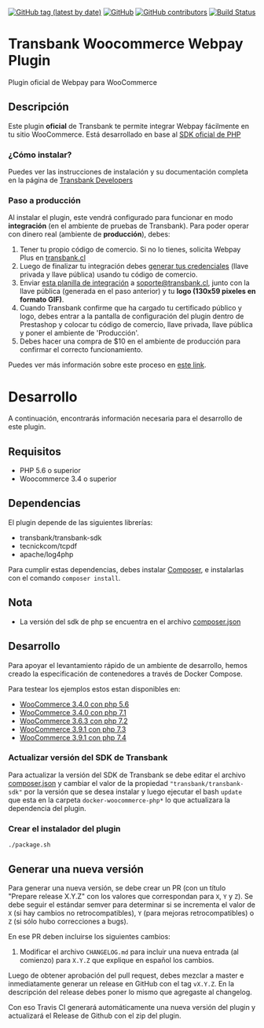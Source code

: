 [![GitHub tag (latest by date)](https://img.shields.io/github/v/tag/transbankdevelopers/transbank-plugin-woocommerce-webpay)](https://github.com/TransbankDevelopers/transbank-plugin-woocommerce-webpay/releases/latest)
[![GitHub](https://img.shields.io/github/license/transbankdevelopers/transbank-plugin-woocommerce-webpay)](LICENSE)
[![GitHub contributors](https://img.shields.io/github/contributors/transbankdevelopers/transbank-plugin-woocommerce-webpay)](https://github.com/TransbankDevelopers/transbank-plugin-woocommerce-webpay/graphs/contributors)
[![Build Status](https://travis-ci.org/TransbankDevelopers/transbank-plugin-woocommerce-webpay.svg?branch=master)](https://travis-ci.org/TransbankDevelopers/transbank-plugin-woocommerce-webpay)

# Transbank Woocommerce Webpay Plugin

Plugin oficial de Webpay para WooCommerce

## Descripción

Este plugin **oficial** de Transbank te permite integrar Webpay fácilmente en tu sitio WooCommerce. Está desarrollado en base al [SDK oficial de PHP](https://github.com/TransbankDevelopers/transbank-sdk-php)

### ¿Cómo instalar?
Puedes ver las instrucciones de instalación y su documentación completa en la página de [Transbank Developers](https://www.transbankdevelopers.cl/plugin/woocommerce/)


### Paso a producción
Al instalar el plugin, este vendrá configurado para funcionar en modo **integración** (en el ambiente de pruebas de Transbank). Para poder operar con dinero real (ambiente de **producción**), debes:

1. Tener tu propio código de comercio. Si no lo tienes, solicita Webpay Plus en [transbank.cl](https://publico.transbank.cl)
2. Luego de finalizar tu integración debes [generar tus credenciales](https://www.transbankdevelopers.cl/documentacion/como_empezar#credenciales-en-webpay)  (llave privada y llave pública) usando tu código de comercio. 
3. Enviar [esta planilla de integración](https://transbankdevelopers.cl/files/evidencia-integracion-webpay-plugins.docx) a soporte@transbank.cl, junto con la llave pública (generada en el paso anterior) y tu **logo (130x59 pixeles en formato GIF)**. 
4. Cuando Transbank confirme que ha cargado tu certificado público y logo, debes entrar a la pantalla de configuración del plugin dentro de Prestashop y colocar tu código de comercio, llave privada, llave pública y poner el ambiente de 'Producción'. 
5. Debes hacer una compra de $10 en el ambiente de producción para confirmar el correcto funcionamiento. 

Puedes ver más información sobre este proceso en [este link](https://www.transbankdevelopers.cl/documentacion/como_empezar#puesta-en-produccion).

# Desarrollo
A continuación, encontrarás información necesaria para el desarrollo de este plugin. 

## Requisitos 
* PHP 5.6 o superior
* Woocommerce 3.4 o superior

## Dependencias

El plugin depende de las siguientes librerías:

* transbank/transbank-sdk
* tecnickcom/tcpdf
* apache/log4php

Para cumplir estas dependencias, debes instalar [Composer](https://getcomposer.org), e instalarlas con el comando `composer install`.

## Nota  
- La versión del sdk de php se encuentra en el archivo [composer.json](./woocommerce-transbank/composer.json)

## Desarrollo

Para apoyar el levantamiento rápido de un ambiente de desarrollo, hemos creado la especificación de contenedores a través de Docker Compose.

Para testear los ejemplos estos estan disponibles en:
- [WooCommerce 3.4.0 con php 5.6](./docker-woocommerce-php5.6)
- [WooCommerce 3.4.0 con php 7.1](./docker-woocommerce-php7.1)
- [WooCommerce 3.6.3 con php 7.2](./docker-woocommerce-php7.2)
- [WooCommerce 3.9.1 con php 7.3](./docker-woocommerce-php7.3)
- [WooCommerce 3.9.1 con php 7.4](./docker-woocommerce-php7.4)

### Actualizar versión del SDK de Transbank
Para actualizar la versión del SDK de Transbank se debe editar el archivo [composer.json](./woocommerce-transbank/composer.json) y cambiar
el valor de la propiedad `"transbank/transbank-sdk"` por la versión que se desea instalar y luego ejecutar el bash `update`
que esta en la carpeta `docker-woocommerce-php*` lo que actualizara la dependencia del plugin.

### Crear el instalador del plugin

    ./package.sh

## Generar una nueva versión

Para generar una nueva versión, se debe crear un PR (con un título "Prepare release X.Y.Z" con los valores que correspondan para `X`, `Y` y `Z`). Se debe seguir el estándar semver para determinar si se incrementa el valor de `X` (si hay cambios no retrocompatibles), `Y` (para mejoras retrocompatibles) o `Z` (si sólo hubo correcciones a bugs).

En ese PR deben incluirse los siguientes cambios:

1. Modificar el archivo `CHANGELOG.md` para incluir una nueva entrada (al comienzo) para `X.Y.Z` que explique en español los cambios.

Luego de obtener aprobación del pull request, debes mezclar a master e inmediatamente generar un release en GitHub con el tag `vX.Y.Z`. En la descripción del release debes poner lo mismo que agregaste al changelog.

Con eso Travis CI generará automáticamente una nueva versión del plugin y actualizará el Release de Github con el zip del plugin.
